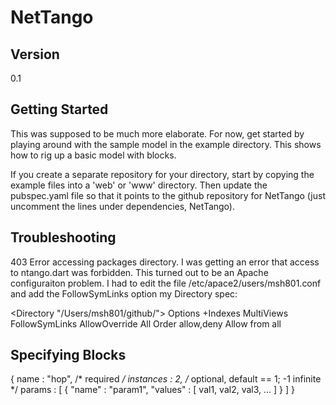 NetTango
========

Version
-------
0.1

Getting Started
---------------
This was supposed to be much more elaborate. For now, get started by playing
around with the sample model in the example directory. This shows how to rig
up a basic model with blocks.

If you create a separate repository for your directory, start by copying the
example files into a 'web' or 'www' directory. Then update the pubspec.yaml
file so that it points to the github repository for NetTango (just uncomment
the lines under dependencies, NetTango).

Troubleshooting
---------------

403 Error accessing packages directory. I was getting an error that access to ntango.dart
was forbidden. This turned out to be an Apache configuraiton problem. I had to edit the
file /etc/apace2/users/msh801.conf and add the FollowSymLinks option my Directory spec:

<Directory "/Users/msh801/github/">
    Options +Indexes MultiViews FollowSymLinks
    AllowOverride All
    Order allow,deny
    Allow from all


Specifying Blocks
-----------------
{ 
	name : "hop",   /* required */
	instances : 2,  /* optional, default == 1; -1 infinite */
	params : [
		{
			"name" : "param1",
			"values" : [ val1, val2, val3, ... ]
		}
	]
}    
</Directory>

